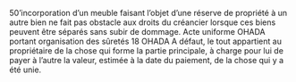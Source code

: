 50’incorporation d’un meuble faisant l’objet d’une réserve de propriété à un autre
bien ne fait pas obstacle aux droits du créancier lorsque ces biens peuvent être séparés sans
subir de dommage.
Acte uniforme OHADA portant organisation des sûretés
18
OHADA
A défaut, le tout appartient au propriétaire de la chose qui forme la partie
principale, à charge pour lui de payer à l’autre la valeur, estimée à la date du
paiement, de la chose qui y a été unie.